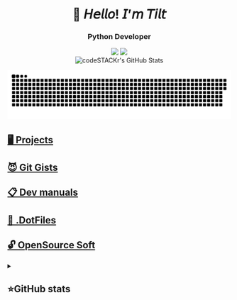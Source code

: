 <h1 align="center">👋 𝘏𝘦𝘭𝘭𝘰! 𝘐’𝘮 𝘛𝘪𝘭𝘵</h1>

<h3 align="center">Python Developer</h3>
<p align="center">
 <a href="https://www.youtube.com/channel/UCeg5XYLnmKyF2XlsF9U0fGg"><img src="https://img.shields.io/badge/-YouTube-red?style=flat&logo=YouTube&logoColor=white"/></a>
 <a href="https://t.me/zxct1lt"><img src="https://img.shields.io/badge/-Telegram-blue?style=flat&logo=Telegram&logoColor=white" /></a>
 <br>
 <img alt="codeSTACKr's GitHub Stats" src="https://komarev.com/ghpvc/?username=your-github-tiIt-dev&color=green" />
</p>

<p align="center">
 <img width="600" src="assets/github-snake.svg" alt="snake"/>
</p>

## [🖥 Projects](markdown/my_projects/main.md)
## [😈 Git Gists](https://gist.github.com/tiIt-dev)
## [📋 Dev manuals](https://github.com/tiIt-dev/Dev-manuals)
## [📀 .DotFiles](https://github.com/tiIt-dev/.DotFiles)
## [🔓 OpenSource Soft](markdown/open_soft/main.md)

<details align="left">
  <summary><h2><b>⭐GitHub stats</b></h2></summary>
  <p>
   <img alt="codeSTACKr's GitHub Stats" src="https://github-readme-stats.vercel.app/api/top-langs/?username=tiIt-dev&layout=compact&theme=dark" />  
   <br>
   <img alt="codeSTACKr's GitHub Stats" src="https://github-readme-stats.vercel.app/api?username=tiIt-dev&show_icons=true&theme=dark" />
   <br>
   <img src="https://metrics.lecoq.io/tiIt-dev" />
  </p>
</details>
